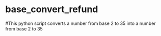 # base_convert_refund
#This python script converts a number from base 2 to 35 into a number from base 2 to 35
